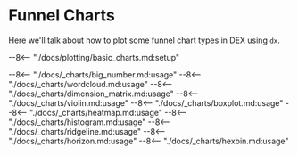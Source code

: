 # Funnel Charts

Here we'll talk about how to plot some funnel chart types in DEX using `dx`.

--8<-- "./docs/plotting/basic_charts.md:setup"

--8<-- "./docs/_charts/big_number.md:usage"
--8<-- "./docs/_charts/wordcloud.md:usage"
--8<-- "./docs/_charts/dimension_matrix.md:usage"
--8<-- "./docs/_charts/violin.md:usage"
--8<-- "./docs/_charts/boxplot.md:usage"
--8<-- "./docs/_charts/heatmap.md:usage"
--8<-- "./docs/_charts/histogram.md:usage"
--8<-- "./docs/_charts/ridgeline.md:usage"
--8<-- "./docs/_charts/horizon.md:usage"
--8<-- "./docs/_charts/hexbin.md:usage"